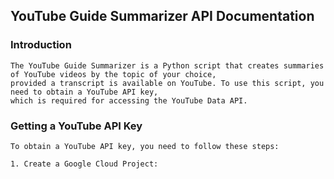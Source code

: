 ## YouTube Guide Summarizer API Documentation
### Introduction
```shell
The YouTube Guide Summarizer is a Python script that creates summaries of YouTube videos by the topic of your choice,
provided a transcript is available on YouTube. To use this script, you need to obtain a YouTube API key,
which is required for accessing the YouTube Data API.
```
### Getting a YouTube API Key
```shell
To obtain a YouTube API key, you need to follow these steps:

1. Create a Google Cloud Project:


